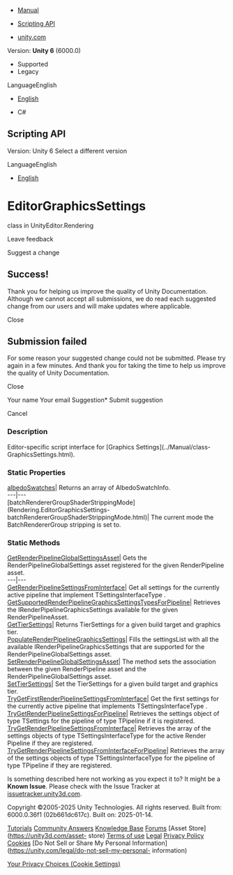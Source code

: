 [ ]()

  * [Manual](../Manual/index.html)
  * [Scripting API](../ScriptReference/index.html)

  * [unity.com](https://unity.com/)

Version: **Unity 6** (6000.0)

  * Supported
  * Legacy

LanguageEnglish

  * [English]()

  * C#

[ ](https://docs.unity3d.com)

## Scripting API

Version: Unity 6 Select a different version

LanguageEnglish

  * [English]()

# EditorGraphicsSettings

class in UnityEditor.Rendering

Leave feedback

Suggest a change

## Success!

Thank you for helping us improve the quality of Unity Documentation. Although
we cannot accept all submissions, we do read each suggested change from our
users and will make updates where applicable.

Close

## Submission failed

For some reason your suggested change could not be submitted. Please <a>try
again</a> in a few minutes. And thank you for taking the time to help us
improve the quality of Unity Documentation.

Close

Your name Your email Suggestion* Submit suggestion

Cancel

[ ]()

### Description

Editor-specific script interface for [Graphics Settings](../Manual/class-
GraphicsSettings.html).

### Static Properties

[albedoSwatches](Rendering.EditorGraphicsSettings-albedoSwatches.html)|
Returns an array of AlbedoSwatchInfo.  
---|---  
[batchRendererGroupShaderStrippingMode](Rendering.EditorGraphicsSettings-
batchRendererGroupShaderStrippingMode.html)| The current mode the
BatchRendererGroup stripping is set to.  
  
### Static Methods

[GetRenderPipelineGlobalSettingsAsset](Rendering.EditorGraphicsSettings.GetRenderPipelineGlobalSettingsAsset.html)|
Gets the RenderPipelineGlobalSettings asset registered for the given
RenderPipeline asset.  
---|---  
[GetRenderPipelineSettingsFromInterface](Rendering.EditorGraphicsSettings.GetRenderPipelineSettingsFromInterface.html)|
Get all settings for the currently active pipeline that implement
TSettingsInterfaceType .  
[GetSupportedRenderPipelineGraphicsSettingsTypesForPipeline](Rendering.EditorGraphicsSettings.GetSupportedRenderPipelineGraphicsSettingsTypesForPipeline.html)|
Retrieves the IRenderPipelineGraphicsSettings available for the given
RenderPipelineAsset.  
[GetTierSettings](Rendering.EditorGraphicsSettings.GetTierSettings.html)|
Returns TierSettings for a given build target and graphics tier.  
[PopulateRenderPipelineGraphicsSettings](Rendering.EditorGraphicsSettings.PopulateRenderPipelineGraphicsSettings.html)|
Fills the settingsList with all the available IRenderPipelineGraphicsSettings
that are supported for the RenderPipelineGlobalSettings asset.  
[SetRenderPipelineGlobalSettingsAsset](Rendering.EditorGraphicsSettings.SetRenderPipelineGlobalSettingsAsset.html)|
The method sets the association between the given RenderPipeline asset and the
RenderPipelineGlobalSettings asset.  
[SetTierSettings](Rendering.EditorGraphicsSettings.SetTierSettings.html)| Set
the TierSettings for a given build target and graphics tier.  
[TryGetFirstRenderPipelineSettingsFromInterface](Rendering.EditorGraphicsSettings.TryGetFirstRenderPipelineSettingsFromInterface.html)|
Get the first settings for the currently active pipeline that implements
TSettingsInterfaceType .  
[TryGetRenderPipelineSettingsForPipeline](Rendering.EditorGraphicsSettings.TryGetRenderPipelineSettingsForPipeline.html)|
Retrieves the settings object of type TSettings for the pipeline of type
TPipeline if it is registered.  
[TryGetRenderPipelineSettingsFromInterface](Rendering.EditorGraphicsSettings.TryGetRenderPipelineSettingsFromInterface.html)|
Retrieves the array of the settings objects of type TSettingsInterfaceType for
the active Render Pipeline if they are registered.  
[TryGetRenderPipelineSettingsFromInterfaceForPipeline](Rendering.EditorGraphicsSettings.TryGetRenderPipelineSettingsFromInterfaceForPipeline.html)|
Retrieves the array of the settings objects of type TSettingsInterfaceType for
the pipeline of type TPipeline if they are registered.  
  
Is something described here not working as you expect it to? It might be a
**Known Issue**. Please check with the Issue Tracker at
[issuetracker.unity3d.com](https://issuetracker.unity3d.com).

Copyright ©2005-2025 Unity Technologies. All rights reserved. Built from:
6000.0.36f1 (02b661dc617c). Built on: 2025-01-14.

[Tutorials](https://unity3d.com/learn) [Community
Answers](https://answers.unity3d.com) [Knowledge
Base](https://support.unity3d.com/hc/en-us)
[Forums](https://forum.unity3d.com) [Asset Store](https://unity3d.com/asset-
store) [Terms of use](https://docs.unity3d.com/Manual/TermsOfUse.html)
[Legal](https://unity.com/legal) [Privacy
Policy](https://unity.com/legal/privacy-policy)
[Cookies](https://unity.com/legal/cookie-policy) [Do Not Sell or Share My
Personal Information](https://unity.com/legal/do-not-sell-my-personal-
information)

[Your Privacy Choices (Cookie Settings)](javascript:void\(0\);)

